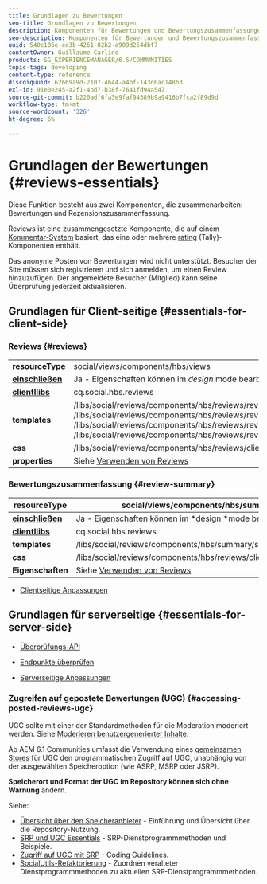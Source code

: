 ```yaml
---
title: Grundlagen zu Bewertungen
seo-title: Grundlagen zu Bewertungen
description: Komponenten für Bewertungen und Bewertungszusammenfassungen
seo-description: Komponenten für Bewertungen und Bewertungszusammenfassungen
uuid: 540c106e-ee3b-4261-82b2-a909d254dbf7
contentOwner: Guillaume Carlino
products: SG_EXPERIENCEMANAGER/6.5/COMMUNITIES
topic-tags: developing
content-type: reference
discoiquuid: 62669a9d-2107-4644-a4bf-143d0ac148b3
exl-id: 91e0e245-a2f1-4bd7-b38f-7641fd94a547
source-git-commit: b220adf6fa3e9faf94389b9a9416b7fca2f89d9d
workflow-type: tm+mt
source-wordcount: '326'
ht-degree: 6%

---
```


# Grundlagen der Bewertungen {#reviews-essentials}

Diese Funktion besteht aus zwei Komponenten, die zusammenarbeiten: Bewertungen und Rezensionszusammenfassung.

Reviews ist eine zusammengesetzte Komponente, die auf einem [Kommentar-System](essentials-comments.md) basiert, das eine oder mehrere [rating](rating-basics.md) (Tally)-Komponenten enthält.

Das anonyme Posten von Bewertungen wird nicht unterstützt. Besucher der Site müssen sich registrieren und sich anmelden, um einen Review hinzuzufügen. Der angemeldete Besucher (Mitglied) kann seine Überprüfung jederzeit aktualisieren.

## Grundlagen für Client-seitige {#essentials-for-client-side}

### Reviews {#reviews}

<table>
 <tbody>
  <tr>
   <td> <strong>resourceType</strong></td>
   <td>social/views/components/hbs/views</td>
  </tr>
  <tr>
   <td> <a href="scf.md#add-or-include-a-communities-component"><strong>einschließen</strong></a></td>
   <td>Ja - Eigenschaften können im <i>design </i>mode bearbeitet werden</td>
  </tr>
  <tr>
   <td> <a href="client-customize.md#clientlibs-for-scf"><strong>clientllibs</strong></a></td>
   <td>cq.social.hbs.reviews</td>
  </tr>
  <tr>
   <td> <strong>templates</strong></td>
   <td> /libs/social/reviews/components/hbs/reviews/reviews.hbs<br /> /libs/social/reviews/components/hbs/reviews/review/review.hbs<br /> /libs/social/reviews/components/hbs/reviews/review/status.hbs<br /> /libs/social/reviews/components/hbs/reviews/review/toolbar.hbs</td>
  </tr>
  <tr>
   <td> <strong>css</strong></td>
   <td> /libs/social/reviews/components/hbs/reviews/clientlibs/review.css</td>
  </tr>
  <tr>
   <td><strong>properties</strong></td>
   <td>Siehe <a href="reviews.md">Verwenden von Reviews</a></td>
  </tr>
 </tbody>
</table>

### Bewertungszusammenfassung {#review-summary}

| **resourceType** | social/views/components/hbs/summary |
|---|---|
| [**einschließen**](scf.md#add-or-include-a-communities-component) | Ja - Eigenschaften können im *design *mode bearbeitet werden |
| [**clientllibs**](client-customize.md#clientlibs-for-scf) | cq.social.hbs.reviews |
| **templates** | /libs/social/reviews/components/hbs/summary/summary.hbs |
| **css** | /libs/social/reviews/components/hbs/reviews/clientlibs/review.css |
| **Eigenschaften** | Siehe [Verwenden von Reviews](reviews.md) |

* [Clientseitige Anpassungen](client-customize.md)

## Grundlagen für serverseitige {#essentials-for-server-side}

* [Überprüfungs-API](https://helpx.adobe.com/experience-manager/6-5/sites/developing/using/reference-materials/javadoc/com/adobe/cq/social/review/client/api/package-summary.html)

* [Endpunkte überprüfen](https://helpx.adobe.com/experience-manager/6-5/sites/developing/using/reference-materials/javadoc/com/adobe/cq/social/review/client/endpoints/package-summary.html)

* [Serverseitige Anpassungen](server-customize.md)

### Zugreifen auf gepostete Bewertungen (UGC) {#accessing-posted-reviews-ugc}

UGC sollte mit einer der Standardmethoden für die Moderation moderiert werden.
Siehe [Moderieren benutzergenerierter Inhalte](moderate-ugc.md).

Ab AEM 6.1 Communities umfasst die Verwendung eines [gemeinsamen Stores](working-with-srp.md) für UGC den programmatischen Zugriff auf UGC, unabhängig von der ausgewählten Speicheroption (wie ASRP, MSRP oder JSRP).

**Speicherort und Format der UGC im Repository können sich ohne Warnung** ändern.

Siehe:

* [Übersicht über den Speicheranbieter](srp.md)  - Einführung und Übersicht über die Repository-Nutzung.
* [SRP und UGC Essentials](srp-and-ugc.md)  - SRP-Dienstprogrammmethoden und Beispiele.
* [Zugriff auf UGC mit SRP](accessing-ugc-with-srp.md)  - Coding Guidelines.
* [SocialUtils-Refaktorierung](socialutils.md)  - Zuordnen veralteter Dienstprogrammmethoden zu aktuellen SRP-Dienstprogrammmethoden.
